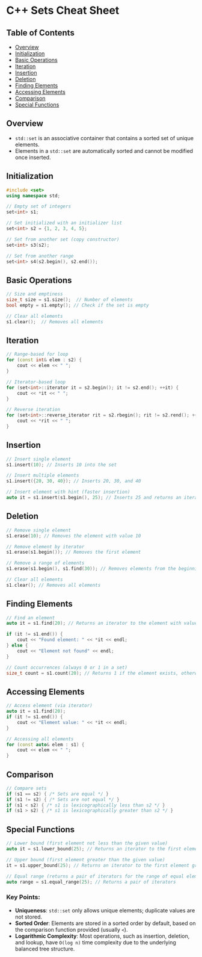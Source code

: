 
# C++ Sets Cheat Sheet

## Table of Contents
- [Overview](#overview)
- [Initialization](#initialization)
- [Basic Operations](#basic-operations)
- [Iteration](#iteration)
- [Insertion](#insertion)
- [Deletion](#deletion)
- [Finding Elements](#finding-elements)
- [Accessing Elements](#accessing-elements)
- [Comparison](#comparison)
- [Special Functions](#special-functions)

## Overview
- `std::set` is an associative container that contains a sorted set of unique elements.
- Elements in a `std::set` are automatically sorted and cannot be modified once inserted.

## Initialization
```cpp
#include <set>
using namespace std;

// Empty set of integers
set<int> s1;

// Set initialized with an initializer list
set<int> s2 = {1, 2, 3, 4, 5};

// Set from another set (copy constructor)
set<int> s3(s2);

// Set from another range
set<int> s4(s2.begin(), s2.end());
```

## Basic Operations
```cpp
// Size and emptiness
size_t size = s1.size();  // Number of elements
bool empty = s1.empty(); // Check if the set is empty

// Clear all elements
s1.clear();  // Removes all elements
```

## Iteration
```cpp
// Range-based for loop
for (const int& elem : s2) {
    cout << elem << " ";
}

// Iterator-based loop
for (set<int>::iterator it = s2.begin(); it != s2.end(); ++it) {
    cout << *it << " ";
}

// Reverse iteration
for (set<int>::reverse_iterator rit = s2.rbegin(); rit != s2.rend(); ++rit) {
    cout << *rit << " ";
}
```

## Insertion
```cpp
// Insert single element
s1.insert(10); // Inserts 10 into the set

// Insert multiple elements
s1.insert({20, 30, 40}); // Inserts 20, 30, and 40

// Insert element with hint (faster insertion)
auto it = s1.insert(s1.begin(), 25); // Inserts 25 and returns an iterator to it
```

## Deletion
```cpp
// Remove single element
s1.erase(10); // Removes the element with value 10

// Remove element by iterator
s1.erase(s1.begin()); // Removes the first element

// Remove a range of elements
s1.erase(s1.begin(), s1.find(30)); // Removes elements from the beginning up to but not including 30

// Clear all elements
s1.clear(); // Removes all elements
```

## Finding Elements
```cpp
// Find an element
auto it = s1.find(20); // Returns an iterator to the element with value 20 or s1.end() if not found

if (it != s1.end()) {
    cout << "Found element: " << *it << endl;
} else {
    cout << "Element not found" << endl;
}

// Count occurrences (always 0 or 1 in a set)
size_t count = s1.count(20); // Returns 1 if the element exists, otherwise 0
```

## Accessing Elements
```cpp
// Access element (via iterator)
auto it = s1.find(20);
if (it != s1.end()) {
    cout << "Element value: " << *it << endl;
}

// Accessing all elements
for (const auto& elem : s1) {
    cout << elem << " ";
}
```

## Comparison
```cpp
// Compare sets
if (s1 == s2) { /* Sets are equal */ }
if (s1 != s2) { /* Sets are not equal */ }
if (s1 < s2) { /* s1 is lexicographically less than s2 */ }
if (s1 > s2) { /* s1 is lexicographically greater than s2 */ }
```

## Special Functions
```cpp
// Lower bound (first element not less than the given value)
auto it = s1.lower_bound(25); // Returns an iterator to the first element not less than 25

// Upper bound (first element greater than the given value)
it = s1.upper_bound(25); // Returns an iterator to the first element greater than 25

// Equal range (returns a pair of iterators for the range of equal elements)
auto range = s1.equal_range(25); // Returns a pair of iterators
```

### Key Points:
- **Uniqueness**: `std::set` only allows unique elements; duplicate values are not stored.
- **Sorted Order**: Elements are stored in a sorted order by default, based on the comparison function provided (usually `<`).
- **Logarithmic Complexity**: Most operations, such as insertion, deletion, and lookup, have `O(log n)` time complexity due to the underlying balanced tree structure.
